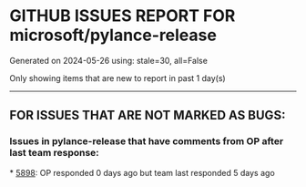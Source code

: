 
# GITHUB ISSUES REPORT FOR microsoft/pylance-release


Generated on 2024-05-26 using: stale=30, all=False


Only showing items that are new to report in past 1 day(s)


---

## FOR ISSUES THAT ARE NOT MARKED AS BUGS:


### Issues in pylance-release that have comments from OP after last team response:


\* [5898](https://github.com/microsoft/pylance-release/issues/5898 "Pylance 2024.5.1 and 2024.4.1 crashes regularly, reverting back to 2024.3.2 runs stable"): OP responded 0 days ago but team last responded 5 days ago
